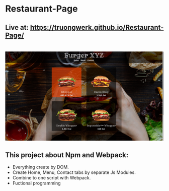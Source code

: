 # Restaurant-Page
## Live at: https://truongwerk.github.io/Restaurant-Page/
# 
![Screen Shot](Screenshot.png)

## This project about Npm and Webpack:
- Everything create by DOM.
- Create Home, Menu, Contact tabs by separate Js Modules.
- Combine to one script with Webpack.
- Fuctional programming
